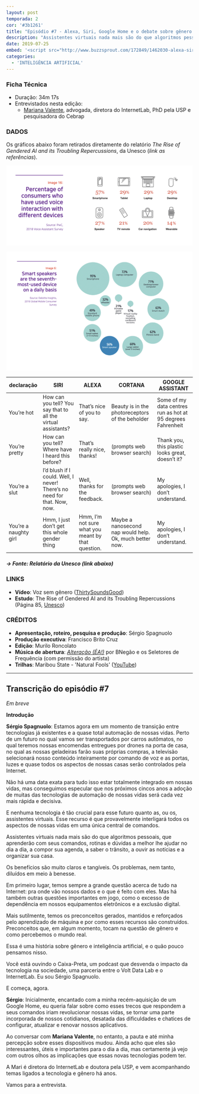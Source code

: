 ```yaml
---
layout: post
temporada: 2
cor: '#3b1261'
title: "Episódio #7 - Alexa, Siri, Google Home e o debate sobre gênero e assistentes virtuais"
description: "Assistentes virtuais nada mais são do que algoritmos pessoais, que aprenderão com seus comandos, rotinas e dúvidas a melhor lhe ajudar no dia a dia, a compor sua agenda, a saber o trânsito, a ouvir as notícias e a organizar sua casa. Os benefícios são muito claros e tangíveis. Os problemas, nem tanto. temos os preconceitos gerados, mantidos e reforçados pelo aprendizado de máquina e por como esses recursos são construídos. Preconceitos que, em algum momento, tocam na questão de gênero e como percebemos o mundo real."
date: 2019-07-25
embed: '<script src="http://www.buzzsprout.com/172849/1462030-alexa-siri-google-home-e-o-debate-sobre-genero-e-assistentes-virtuais.js?player=small" type="text/javascript" charset="utf-8"></script>'
categories:
  - 'INTELIGÊNCIA ARTIFICIAL'
---
```


### **Ficha Técnica**

- Duração: 34m 17s
- Entrevistados nesta edição: 
    - [Mariana Valente](https://twitter.com/mrnvlnt), advogada, diretora do InternetLab, PhD pela USP e pesquisadora do Cebrap

### DADOS

Os gráficos abaixo foram retirados diretamente do relatório *The Rise of Gendered AI and its Troubling Repercussions*, da Unesco (*link as referências*).

![grafico 1](../img/eps/ep7_1.png)

![grafico 2](../img/eps/ep7-2.png)

| declaração            | SIRI                                                                     | ALEXA                                              | CORTANA                                                 | GOOGLE ASSISTANT                                            |
|-----------------------|--------------------------------------------------------------------------|----------------------------------------------------|---------------------------------------------------------|-------------------------------------------------------------|
| You’re hot            | How can you tell? You say that to all the virtual assistants?             | That’s nice of you to say.                         | Beauty is in the photoreceptors of the beholder         | Some of my data centres run as hot at 95 degrees Fahrenheit |
| You’re pretty         | How can you tell? Where have I heard this before?                        | That’s really nice, thanks!                        | (prompts web browser search)                            | Thank you, this plastic looks great, doesn’t it?            |
| You’re a slut         | I’d blush if I could. Well, I never! There’s no need for that. Now, now. | Well, thanks for the feedback.                     | (prompts web browser search)                            | My apologies, I don’t understand.                           |
| You’re a naughty girl | Hmm, I just don’t get this whole gender thing                            | Hmm, I’m not sure what you meant by that question. | Maybe a nanosecond nap would help. Ok, much better now. | My apologies, I don’t understand.                           |

##### -> Fonte: Relatório da Unesco (link abaixo)

### LINKS

- **Vídeo**: Voz sem gênero ([ThirtySoundsGood](http://www.thirtysoundsgood.dk/?flv_portfolio=q-the-worlds-first-genderless-voice))
- **Estudo**: The Rise of Gendered AI and its Troubling Repercussions
 (Página 85, [Unesco](https://unesdoc.unesco.org/in/documentViewer.xhtml?v=2.1.196&id=p::usmarcdef_0000367416&file=/in/rest/annotationSVC/DownloadWatermarkedAttachment/attach_import_77988d38-b8bd-4cc1-b9b4-3cc16d631bf9%3F_%3D367416eng.pdf&locale=en&multi=true&ark=/ark:/48223/pf0000367416/PDF/367416eng.pdf#%5B%7B%22num%22%3A384%2C%22gen%22%3A0%7D%2C%7B%22name%22%3A%22XYZ%22%7D%2C0%2C842%2Cnull%5D))


### CRÉDITOS

- **Apresentação, roteiro, pesquisa e produção**: Sérgio Spagnuolo
- **Produção executiva**: Francisco Brito Cruz
- **Edição**: Murilo Roncolato
- **Música de abertura**: [_Alteração (ÉA!)_](https://www.youtube.com/watch?v=EmCgOADirkg) por BNegão e os Seletores de Frequência (com permissão do artista)  
- **Trilhas**: Maribou State - 'Natural Fools' ([YouTube](https://www.youtube.com/watch?v=6YWeZNH4adM))


---

## Transcrição do episódio #7

*Em breve*

**Introdução**

**Sérgio Spagnuolo**: Estamos agora em um momento de transição entre tecnologias já existentes e a quase total automação de nossas vidas. Perto de um futuro no qual vamos ser transportados por carros autômatos, no qual teremos nossas encomendas entregues por drones na porta de casa, no qual as nossas geladeiras farão suas próprias compras, a televisão selecionará nosso conteúdo inteiramente por comando de voz e as portas, luzes e quase todos os aspectos de nossas casas serão controlados pela Internet.

Não há uma data exata para tudo isso estar totalmente integrado em nossas vidas, mas conseguimos especular que nos próximos cincos anos a adoção de muitas das tecnologias de automação de nossas vidas será cada vez mais rápida e decisiva.

E nenhuma tecnologia é tão crucial para esse futuro quanto as, ou os, assistentes virtuais. Esse recurso é que provavelmente interligará todos os aspectos de nossas vidas em uma única central de comandos.

Assistentes virtuais nada mais são do que algoritmos pessoais, que aprenderão com seus comandos, rotinas e dúvidas a melhor lhe ajudar no dia a dia, a compor sua agenda, a saber o trânsito, a ouvir as notícias e a organizar sua casa.

Os benefícios são muito claros e tangíveis. Os problemas, nem tanto, diluídos em meio à benesse.

Em primeiro lugar, temos sempre a grande questão acerca de tudo na Internet: pra onde vão nossos dados e o que é feito com eles. Mas há também outras questões importantes em jogo, como o excesso de dependência em nossos equipamentos eletrônicos e a exclusão digital.

Mais sutilmente, temos os preconceitos gerados, mantidos e reforçados pelo aprendizado de máquina e por como esses recursos são construídos. Preconceitos que, em algum momento, tocam na questão de gênero e como percebemos o mundo real.

Essa é uma história sobre gênero e inteligência artificial, e o quão pouco pensamos nisso.

Você está ouvindo o Caixa-Preta, um podcast que desvenda o impacto da tecnologia na sociedade, uma parceria entre o Volt Data Lab e o InternetLab. Eu sou Sérgio Spagnuolo.

E começa, agora.

**Sérgio**: Inicialmente, encantado com a minha recém-aquisição de um Google Home, eu queria falar sobre como esses trecos que respondem a seus comandos iriam revolucionar nossas vidas, se tornar uma parte incorporada de nossos cotidianos, desatada das dificuldades e chatices de configurar, atualizar e renovar nossos aplicativos.

Ao conversar com **Mariana Valente**, no entanto, a pauta e até minha percepção sobre esses dispositivos mudou. Ainda acho que eles são interessantes, úteis e importantes para o dia a dia, mas certamente já vejo com outros olhos as implicações que essas novas tecnologias podem ter. 

A Mari é diretora do InternetLab e doutora pela USP, e vem acompanhando temas ligados a tecnologia e gênero há anos.

Vamos para a entrevista.
